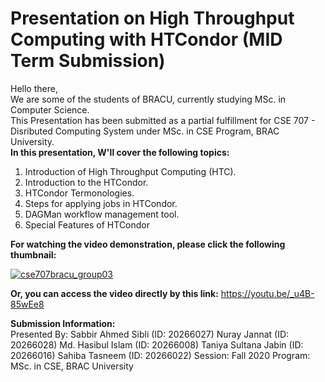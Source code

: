# Presentation on High Throughput Computing with HTCondor (MID Term Submission)
Hello there,  
We are some of the students of BRACU, currently studying MSc. in Computer Science.  
This Presentation has been submitted as a partial fulfillment for CSE 707 - Disributed Computing System under MSc. in CSE Program, BRAC University.  
**In this presentation, W'll cover the following topics:**  
1. Introduction of High Throughput Computing (HTC).  
2. Introduction to the HTCondor.  
3. HTCondor Termonologies.  
4. Steps for applying jobs in HTCondor.  
5. DAGMan workflow management tool.  
6. Special Features of HTCondor  

**For watching the video demonstration, please click the following thumbnail:**  

[![cse707bracu_group03](https://img.youtube.com/vi/_u4B-85wEe8/0.jpg)](https://www.youtube.com/watch?v=_u4B-85wEe8)

**Or, you can access the video directly by this link:** https://youtu.be/_u4B-85wEe8

**Submission Information:**  
Presented By:
Sabbir Ahmed Sibli (ID: 20266027)
Nuray Jannat (ID: 20266028)
Md. Hasibul Islam (ID: 20266008)
Taniya Sultana Jabin (ID: 20266016)
Sahiba Tasneem (ID: 20266022)
Session: Fall 2020
Program: MSc. in CSE, BRAC University
